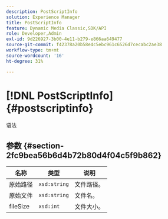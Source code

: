 ```yaml
---
description: PostScriptInfo
solution: Experience Manager
title: PostScriptInfo
feature: Dynamic Media Classic,SDK/API
role: Developer,Admin
exl-id: 9d226927-3b00-4e11-b279-e866aa649477
source-git-commit: f42378a20b58e4c5ebc961c6526d7cecabc2ae38
workflow-type: tm+mt
source-wordcount: '16'
ht-degree: 31%

---
```


# [!DNL PostScriptInfo]{#postscriptinfo}

语法

## 参数 {#section-2fc9bea56b6d4b72b80d4f04c5f9b862}

| 名称 | 类型 | 说明 |
|---|---|---|
| 原始路径 | `xsd:string` | 文件路径。 |
| 原始文件 | `xsd:string` | 文件名。 |
| fileSize | `xsd:int` | 文件大小。 |
